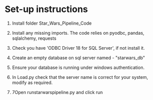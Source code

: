 # Set-up instructions

1. Install folder Star_Wars_Pipeline_Code
2. Install any missing imports. The code relies on pyodbc, pandas, sqlalchemy, requests
3. Check you have 'ODBC Driver 18 for SQL Server', if not install it.

4. Create an empty database on sql server named - "starwars_db"
5. Ensure your database is running under windows authentication.
6. In Load.py check that the server name is correct for your system, modify as required.
7. 7Open runstarwarspipeline.py and click run



